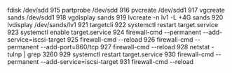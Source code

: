  fdisk /dev/sdd
  915  partprobe /dev/sdd
  916  pvcreate /dev/sdd1
  917  vgcreate sands /dev/sdd1
  918  vgdisplay sands
  919  lvcreate -n lv1 -L +4G sands 
  920  lvdisplay /dev/sands/lv1 
  921  targetcli
  922  systemctl restart target.service 
  923  systemctl enable target.service 
  924  firewall-cmd --permanent --add-service=iscsi-target 
  925  firewall-cmd --reload
  926  firewall-cmd --permanent --add-port=860/tcp
  927  firewall-cmd --reload
  928  netstat -tulnp | grep 3260
  929  systemctl restart target.service 
  930  firewall-cmd --permanent --add-service=iscsi-target 
  931  firewall-cmd --reload
